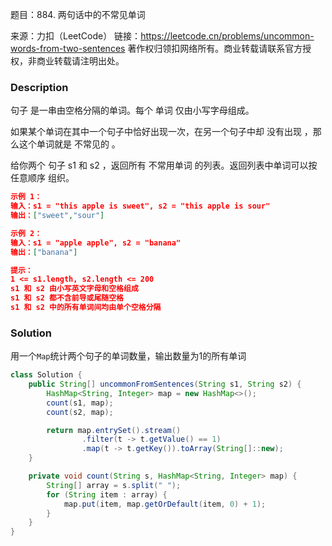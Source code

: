 题目：884. 两句话中的不常见单词

来源：力扣（LeetCode）
链接：https://leetcode.cn/problems/uncommon-words-from-two-sentences
著作权归领扣网络所有。商业转载请联系官方授权，非商业转载请注明出处。

### Description

句子 是一串由空格分隔的单词。每个 单词 仅由小写字母组成。

如果某个单词在其中一个句子中恰好出现一次，在另一个句子中却 没有出现 ，那么这个单词就是 不常见的 。

给你两个 句子 s1 和 s2 ，返回所有 不常用单词 的列表。返回列表中单词可以按 任意顺序 组织。

```json
示例 1：
输入：s1 = "this apple is sweet", s2 = "this apple is sour"
输出：["sweet","sour"]

示例 2：
输入：s1 = "apple apple", s2 = "banana"
输出：["banana"]

提示：
1 <= s1.length, s2.length <= 200
s1 和 s2 由小写英文字母和空格组成
s1 和 s2 都不含前导或尾随空格
s1 和 s2 中的所有单词间均由单个空格分隔
```

### Solution

用一个`Map`统计两个句子的单词数量，输出数量为1的所有单词

```java
class Solution {
    public String[] uncommonFromSentences(String s1, String s2) {
        HashMap<String, Integer> map = new HashMap<>();
        count(s1, map);
        count(s2, map);

        return map.entrySet().stream()
                .filter(t -> t.getValue() == 1)
                .map(t -> t.getKey()).toArray(String[]::new);
    }

    private void count(String s, HashMap<String, Integer> map) {
        String[] array = s.split(" ");
        for (String item : array) {
            map.put(item, map.getOrDefault(item, 0) + 1);
        }
    }
}
```


